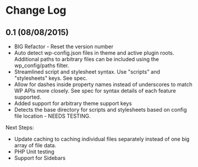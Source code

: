 # Change Log

## 0.1 (08/08/2015)
* BIG Refactor - Reset the version number
* Auto detect wp-config.json files in theme and active plugin roots. Additional paths to arbitrary files can be included using the wp_config/paths filter.
* Streamlined script and stylesheet syntax. Use "scripts" and "stylesheets" keys. See spec.
* Allow for dashes inside property names instead of underscores to match WP APIs more closely. See spec for syntax details of each feature supported.
* Added support for arbitrary theme support keys
* Detects the base directory for scripts and stylesheets based on config file location - NEEDS TESTING.

Next Steps:
* Update caching to caching individual files separately instead of one big array of file data.
* PHP Unit testing
* Support for Sidebars
